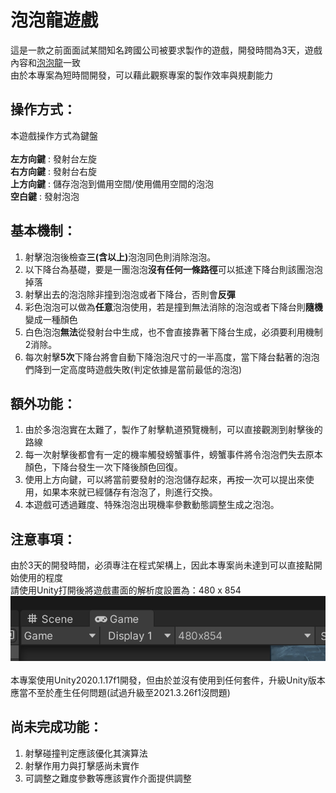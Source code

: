 # 泡泡龍遊戲
這是一款之前面面試某間知名跨國公司被要求製作的遊戲，開發時間為3天，遊戲內容和[泡泡龍](https://en.wikipedia.org/wiki/Puzzle_Bobble)一致</br>
由於本專案為短時間開發，可以藉此觀察專案的製作效率與規劃能力

## 操作方式：
本遊戲操作方式為鍵盤 <br/>
<br/>
<strong>左方向鍵</strong> : 發射台左旋<br/>
<strong>右方向鍵</strong> : 發射台右旋<br/>
<strong>上方向鍵</strong> : 儲存泡泡到備用空間/使用備用空間的泡泡<br/>
<strong>空白鍵</strong> : 發射泡泡<br/>

## 基本機制：
<ol>
<li>射擊泡泡後檢查<strong>三(含以上)</strong>泡泡同色則消除泡泡。</li>
<li>以下降台為基礎，要是一團泡泡<strong>沒有任何一條路徑</strong>可以抵達下降台則該團泡泡掉落</li>
<li>射擊出去的泡泡除非撞到泡泡或者下降台，否則會<strong>反彈</strong></li>
<li>彩色泡泡可以做為<strong>任意</strong>泡泡使用，若是撞到無法消除的泡泡或者下降台則<strong>隨機</strong>變成一種顏色</li>
<li>白色泡泡<strong>無法</strong>從發射台中生成，也不會直接靠著下降台生成，必須要利用機制2消除。</li>
<li>每次射擊<strong>5次</strong>下降台將會自動下降泡泡尺寸的一半高度，當下降台黏著的泡泡們降到一定高度時遊戲失敗(判定依據是當前最低的泡泡)</li>
</ol>

## 額外功能：
<ol>
<li>由於多泡泡實在太難了，製作了射擊軌道預覽機制，可以直接觀測到射擊後的路線</li>
<li>每一次射擊後都會有一定的機率觸發螃蟹事件，螃蟹事件將令泡泡們失去原本顏色，下降台發生一次下降後顏色回復。</li>
<li>使用上方向鍵，可以將當前要發射的泡泡儲存起來，再按一次可以提出來使用，如果本來就已經儲存有泡泡了，則進行交換。</li>
<li>本遊戲可透過難度、特殊泡泡出現機率參數動態調整生成之泡泡。</li>
</ol>

## 注意事項：
由於3天的開發時間，必須專注在程式架構上，因此本專案尚未達到可以直接點開始使用的程度 <br/>
請使用Unity打開後將遊戲畫面的解析度設置為：480 x 854 <br/>
![image](https://github.com/EricHaung/BubbleDragon/blob/master/ScreenSize.png) <br/>
<br/>
本專案使用Unity2020.1.17f1開發，但由於並沒有使用到任何套件，升級Unity版本應當不至於產生任何問題(試過升級至2021.3.26f1沒問題) <br/>

## 尚未完成功能：
<ol>
<li>射擊碰撞判定應該優化其演算法</li>
<li>射擊作用力與打擊感尚未實作</li>
<li>可調整之難度參數等應該實作介面提供調整</li>
</ol>
